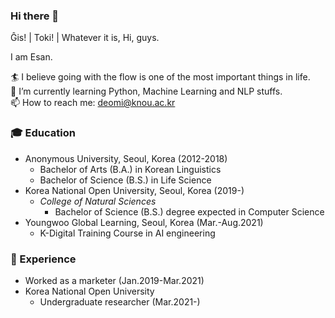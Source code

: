 ### Hi there 👋

Ĝis! | Toki! | Whatever it is, Hi, guys.

I am Esan.

🏄 I believe going with the flow is one of the most important things in life.  
🌱 I’m currently learning Python, Machine Learning and NLP stuffs.  
📫 How to reach me: deomi@knou.ac.kr  

### 🎓 Education
* Anonymous University, Seoul, Korea (2012-2018)
  * Bachelor of Arts (B.A.) in Korean Linguistics
  * Bachelor of Science (B.S.) in Life Science
* Korea National Open University, Seoul, Korea (2019-)
  * *College of Natural Sciences*
    * Bachelor of Science (B.S.) degree expected in Computer Science
* Youngwoo Global Learning, Seoul, Korea (Mar.-Aug.2021)
  * K-Digital Training Course in AI engineering

### 🎯 Experience
* Worked as a marketer (Jan.2019-Mar.2021)
* Korea National Open University
  * Undergraduate researcher (Mar.2021-)

<!--
**Esantomi/Esantomi** is a ✨ _special_ ✨ repository because its `README.md` (this file) appears on your GitHub profile.

Here are some ideas to get you started:

- 🔭 I’m currently working on ...
- 🌱 I’m currently learning ...
- 👯 I’m looking to collaborate on ...
- 🤔 I’m looking for help with ...
- 💬 Ask me about ...
- 📫 How to reach me: ...
- 😄 Pronouns: ...
- ⚡ Fun fact: ...
-->

